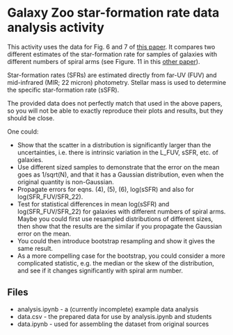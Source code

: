 # Galaxy Zoo star-formation rate data analysis activity

This activity uses the data for Fig. 6 and 7 of [this paper](https://arxiv.org/pdf/1703.02053). It compares two different estimates of the star-formation rate for samples of galaxies with different numbers of spiral arms (see Figure. 11 in this [other paper](https://arxiv.org/pdf/1607.01019)).

Star-formation rates (SFRs) are estimated directly from far-UV (FUV) and mid-infrared (MIR; 22 micron) photometry. Stellar mass is used to determine the specific star-formation rate (sSFR).

The provided data does not perfectly match that used in the above papers, so you will not be able to exactly reproduce their plots and results, but they should be close.

One could:
* Show that the scatter in a distribution is significantly larger than the uncertainties, i.e. there is intrinsic variation in the L_FUV, sSFR, etc. of galaxies.
* Use different sized samples to demonstrate that the error on the mean goes as 1/sqrt(N), and that it has a Gaussian distribution, even when the original quantity is non-Gaussian.
* Propagate errors for eqns. (4), (5), (6), log(sSFR) and also for log(SFR_FUV/SFR_22).
* Test for statistical differences in mean log(sSFR) and log(SFR_FUV/SFR_22) for galaxies with different numbers of spiral arms. Maybe you could first use resampled distributions of different sizes, then show that the results are the similar if you propagate the Gaussian error on the mean.
* You could then introduce bootstrap resampling and show it gives the same result.
* As a more compelling case for the bootstrap, you could consider a more complicated statistic, e.g. the median or the skew of the distribution, and see if it changes significantly with spiral arm number.

## Files

- analysis.ipynb - a (currently incomplete) example data analysis
- data.csv - the prepared data for use by analysis.ipynb and students
- data.ipynb - used for assembling the dataset from original sources
